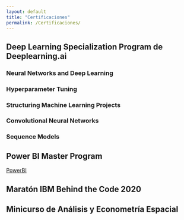 ```yaml
---
layout: default
title: "Certificaciones"
permalink: /Certificaciones/
---
```


## Deep Learning Specialization Program de Deeplearning.ai


### Neural Networks and Deep Learning


### Hyperparameter Tuning


### Structuring Machine Learning Projects


### Convolutional Neural Networks


### Sequence Models


## Power BI Master Program
[PowerBI](Certificado-PowerBI.pdf)

## Maratón IBM Behind the Code 2020


## Minicurso de Análisis y Econometría Espacial

